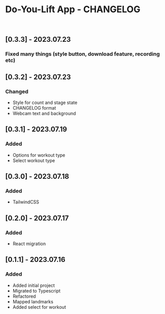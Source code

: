 # Do-You-Lift App - CHANGELOG

<br />

## [0.3.3] - 2023.07.23

### Fixed many things (style button, download feature, recording etc)

## [0.3.2] - 2023.07.23

### Changed

- Style for count and stage state
- CHANGELOG format
- Webcam text and background

## [0.3.1] - 2023.07.19

### Added

- Options for workout type
- Select workout type

## [0.3.0] - 2023.07.18

### Added

- TailwindCSS

## [0.2.0] - 2023.07.17

### Added

- React migration

## [0.1.1] - 2023.07.16

### Added

- Added initial project
- Migrated to Typescript
- Refactored
- Mapped landmarks
- Added select for workout
